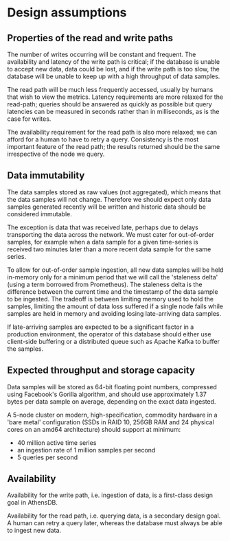 # Design assumptions

## Properties of the read and write paths

The number of writes occurring will be constant and frequent. The availability
and latency of the write path is critical; if the database is unable to accept
new data, data could be lost, and if the write path is too slow, the database
will be unable to keep up with a high throughput of data samples.

The read path will be much less frequently accessed, usually by humans that
wish to view the metrics. Latency requirements are more relaxed for the
read-path; queries should be answered as quickly as possible but query
latencies can be measured in seconds rather than in milliseconds, as is the
case for writes.

The availability requirement for the read path is also more relaxed; we can
afford for a human to have to retry a query. Consistency is the most important
feature of the read path; the results returned should be the same irrespective
of the node we query.

## Data immutability

The data samples stored as raw values (not aggregated), which means that the
data samples will not change. Therefore we should expect only data samples
generated recently will be written and historic data should be considered
immutable.

The exception is data that was received late, perhaps due to delays
transporting the data across the network. We must cater for out-of-order
samples, for example when a data sample for a given time-series is received two
minutes later than a more recent data sample for the same series.

To allow for out-of-order sample ingestion, all new data samples will be held
in-memory only for a minimum period that we will call the 'staleness delta'
(using a term borrowed from Prometheus). The staleness delta is the difference
between the current time and the timestamp of the data sample to be ingested.
The tradeoff is between limiting memory used to hold the samples, limiting the
amount of data loss suffered if a single node fails while samples are held in
memory and avoiding losing late-arriving data samples.

If late-arriving samples are expected to be a significant factor in a
production environment, the operator of this database should either use
client-side buffering or a distributed queue such as Apache Kafka to buffer the
samples.

## Expected throughput and storage capacity

Data samples will be stored as 64-bit floating point numbers, compressed using
Facebook's Gorilla algorithm, and should use approximately 1.37 bytes per data
sample on average, depending on the exact data ingested.

A 5-node cluster on modern, high-specification, commodity hardware in a 'bare
metal' configuration (SSDs in RAID 10, 256GB RAM and 24 physical cores on an
amd64 architecture) should support at minimum:

- 40 million active time series
- an ingestion rate of 1 million samples per second
- 5 queries per second

## Availability

Availability for the write path, i.e. ingestion of data, is a first-class
design goal in AthensDB.

Availability for the read path, i.e. querying data, is a secondary design goal.
A human can retry a query later, whereas the database must always be able to
ingest new data.
